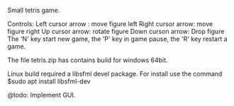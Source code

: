 Small tetris game.

Controls:
Left cursor arrow : move figure left
Right cursor arrow: move figure right
Up cursor arrow: rotate figure
Down curson arrow: Drop figure
The 'N' key start new game, the 'P' key in game pause, the 'R' key restart a game.

The file tetris.zip has contains build for windows 64bit.

Linux build required a libsfml devel package.
For install use the command $sudo apt install libsfml-dev

@todo: Implement GUI.

